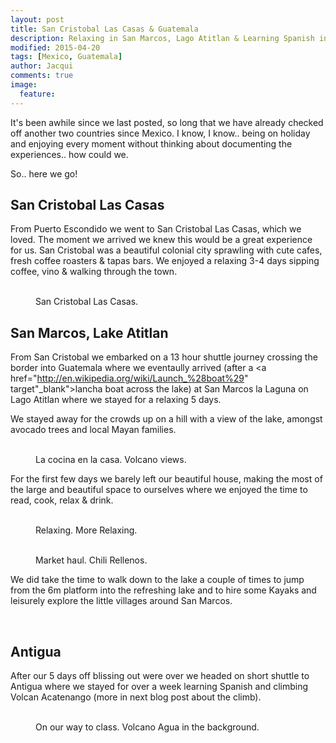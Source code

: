 ```yaml
---
layout: post
title: San Cristobal Las Casas & Guatemala 
description: Relaxing in San Marcos, Lago Atitlan & Learning Spanish in Antigua.
modified: 2015-04-20
tags: [Mexico, Guatemala]
author: Jacqui
comments: true
image:
  feature:
---
```

It's been awhile since we last posted, so long that we have already checked off another two countries since Mexico. I know, I know.. being on holiday and enjoying every moment without thinking about documenting the experiences.. how could we. 

So.. here we go! 

## San Cristobal Las Casas

From Puerto Escondido we went to San Cristobal Las Casas, which we loved. The moment we arrived we knew this would be a great experience for us. San Cristobal was a beautiful colonial city sprawling with cute cafes, fresh coffee roasters & tapas bars. We enjoyed a relaxing 3-4 days sipping coffee, vino & walking through the town. 

<figure class="half">
	<a href="../images/IMG_6312.jpg"><img src="../images/IMG_6312.jpg" alt=""></a>
	<a href="../images/IMG_6351.jpg"><img src="../images/IMG_6351.jpg" alt=""></a>
	<figcaption> San Cristobal Las Casas.</figcaption>
</figure>

## San Marcos, Lake Atitlan

From San Cristobal we embarked on a 13 hour shuttle journey crossing the border into Guatemala where we eventaully arrived (after a <a href="http://en.wikipedia.org/wiki/Launch_%28boat%29" target"_blank">lancha boat</a> across the lake) at San Marcos la Laguna on Lago Atitlan where we stayed for a relaxing 5 days. 

We stayed away for the crowds up on a hill with a view of the lake, amongst avocado trees and local Mayan families.

<figure class="half">
	<a href="../images/IMG_6423.jpg"><img src="../images/IMG_6423.jpg" alt=""></a>
	<a href="../images/IMG_6443.jpg"><img src="../images/IMG_6443.jpg" alt=""></a>
		<figcaption>La cocina en la casa. Volcano views.</figcaption>
	</figure>

For the first few days we barely left our beautiful house, making the most of the large and beautiful space to ourselves where we enjoyed the time to read, cook, relax & drink.

<figure class="half">
<a href="../images/IMG_6424.jpg"><img src="../images/IMG_6424.jpg" alt=""></a>
	<a href="../images/IMG_6480.jpg"><img src="../images/IMG_6480.jpg" alt=""></a>
	<figcaption>Relaxing. More Relaxing.</figcaption>
</figure>

<figure class="half">
<a href="../images/IMG_6419.jpg"><img src="../images/IMG_6419.jpg" alt=""></a>
	<a href="../images/IMG_6502.jpg"><img src="../images/IMG_6502.jpg" alt=""></a>
	<figcaption>Market haul. Chili Rellenos.</figcaption>
</figure>

We did take the time to walk down to the lake a couple of times to jump from the 6m platform into the refreshing lake and to hire some Kayaks and leisurely explore the little villages around San Marcos. 

<figure class="half">
<a href="../images/G0177116.jpg"><img src="../images/G0177116.jpg" alt=""></a>
	<a href="../images/G0207151.jpg"><img src="../images/G0207151.jpg" alt=""></a>
</figure>

## Antigua

After our 5 days off blissing out were over we headed on short shuttle to Antigua where we stayed for over a week learning Spanish and climbing Volcan Acatenango (more in next blog post about the climb).

<figure class="half">
<a href="../images/IMG_6527.jpg"><img src="../images/IMG_6527.jpg" alt=""></a>
	<a href="../images/IMG_6515.jpg"><img src="../images/IMG_6515.jpg" alt=""></a>
	<figcaption>On our way to class. Volcano Agua in the background.</figcaption>
</figure>





